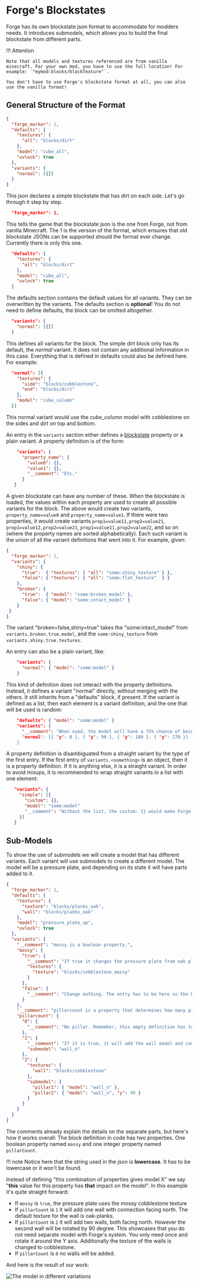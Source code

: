 Forge's Blockstates
===================

Forge has its own blockstate json format to accommodate for modders needs. It introduces submodels, which allows you to build the final blockstate from different parts.

!!! Attention

    Note that all models and textures referenced are from vanilla minecraft. For your own mod, you have to use the full location! For example: `"mymod:blocks/blockTexture"`.

    You don't have to use Forge's blockstate format at all, you can also use the vanilla format!

General Structure of the Format
-------------------------------

```json
{
  "forge_marker": 1,
  "defaults": {
    "textures": {
      "all": "blocks/dirt"
    },
    "model": "cube_all",
    "uvlock": true
  },
  "variants": {
    "normal": [{}]
  }
}
```

This json declares a simple blockstate that has dirt on each side. Let's go through it step by step.

```json
  "forge_marker": 1,
```

This tells the game that the blockstate json is the one from Forge, not from vanilla Minecraft.
The 1 is the version of the format, which ensures that old blockstate JSONs can be supported should the format ever change. Currently there is only this one.

```json
  "defaults": {
    "textures": {
      "all": "blocks/dirt"
    },
    "model": "cube_all",
    "uvlock": true
  }
```

The defaults section contains the default values for all variants. They can be overwritten by the variants. The defaults section is **optional**! You do not need to define defaults, the block can be omitted altogether.

```json
  "variants": {
    "normal": [{}]
  }
```

This defines all variants for the block. The simple dirt block only has its default, the *normal* variant. It does not contain any additional information in this case. Everything that is defined in defaults could also be defined here. For example:

```json
  "normal": [{
    "textures": {
      "side": "blocks/cobblestone",
      "end": "blocks/dirt"
    },
    "model": "cube_column"
  }]
```

This normal variant would use the *cube_column* model with cobblestone on the sides and dirt on top and bottom.

An entry in the `variants` section either defines a [blockstate][] property or a plain variant. A property definition is of the form:

```json
    "variants": {
      "property_name": {
        "value0": {},
        "value1": {},
        "__comment": "Etc."
      }
   }
```

A given blockstate can have any number of these. When the blockstate is loaded, the values within each property are used to create all possible variants for the block. The above would create two variants, `property_name=value0` and `property_name=value1`. If there were two properties, it would create variants `prop1=value11,prop2=value21`, `prop1=value12,prop2=value21`, `prop1=value11,prop2=value22`, and so on (where the property names are sorted alphabetically). Each such variant is the union of all the variant definitions that went into it. For example, given:

```json
{
  "forge_marker": 1,
  "variants": {
    "shiny": {
      "true":  { "textures": { "all": "some:shiny_texture" } },
      "false": { "textures": { "all": "some:flat_texture"  } }
    },
    "broken": {
      "true":  { "model": "some:broken_model" },
      "false": { "model": "some:intact_model" }
    }
 }
}
```

The variant "broken=false,shiny=true" takes the "some:intact_model" from `variants.broken.true.model`, and the `some:shiny_texture` from `variants.shiny.true.textures`.

An entry can also be a plain variant, like:

```json
    "variants": {
      "normal": { "model": "some:model" }
    }
```

This kind of definition does not interact with the property definitions. Instead, it defines a variant "normal" directly, without merging with the others. It still inherits from a "defaults" block, if present. If the variant is defined as a list, then each element is a variant definition, and the one that will be used is random:

```json
    "defaults": { "model": "some:model" }
    "variants": {
      "__comment": "When used, the model will have a 75% chance of being rotated.
      "normal": [{ "y": 0 }, { "y": 90 }, { "y": 180 }, { "y": 270 }]
    }
```

A property definition is disambiguated from a straight variant by the type of the first entry. If the first entry of `variants.<something>` is an object, then it is a property definition. If it is anything else, it is a straight variant. In order to avoid mixups, it is recommended to wrap straight variants in a list with one element:

```json
   "variants": {
     "simple": [{
       "custom": {},
       "model": "some:model"
       "__comment": "Without the list, the custom: {} would make Forge think this was a property definition."
     }]
   }
```

Sub-Models
----------

To show the use of submodels we will create a model that has different variants. Each variant will use submodels to create a different model.
The model will be a pressure plate, and depending on its state it will have parts added to it.

```json
{
  "forge_marker": 1,
  "defaults": {
    "textures": {
      "texture": "blocks/planks_oak",
      "wall": "blocks/planks_oak"
    },
    "model": "pressure_plate_up",
    "uvlock": true
  },
  "variants": {
    "__comment": "mossy is a boolean property.",
    "mossy": {
      "true": {
        "__comment": "If true it changes the pressure plate from oak planks to mossy cobble.",
        "textures": {
          "texture": "blocks/cobblestone_mossy"
        }
      },
      "false": {
        "__comment": "Change nothing. The entry has to be here so the Forge blockstate loader knows to generate this variant."
      }
    },
    "__comment": "pillarcount is a property that determines how many pillar submodels we have. Ranges from 0 to 2.",
    "pillarcount": {
      "0": {
        "__comment": "No pillar. Remember, this empty definition has to be here."
      },
      "1": {
        "__comment": "If it is true, it will add the wall model and combine it with the pressure plate.",
        "submodel": "wall_n"
      },
      "2": {
        "textures": {
          "wall": "blocks/cobblestone"
        },
        "submodel": {
          "pillar1": { "model": "wall_n" },
          "pillar2": { "model": "wall_n", "y": 90 }
        }
      }
    }
  }
}
```

The comments already explain the details on the separate parts, but here's how it works overall: The block definition in code has two properties. One boolean property named `mossy` and one integer property named `pillarCount`.

!!! note
    Notice here that the string used in the json is **lowercase**. It has to be lowercase or it won't be found.

Instead of defining "this combination of properties gives model X" we say "**this** value for this property has **that** impact on the model". In this example it's quite straight forward:

* If `mossy` is `true`, the pressure plate uses the mossy cobblestone texture
* If `pillarCount` is `1` it will add one wall with connection facing north. The default texture for the wall is oak-planks.
* If `pillarCount` is `2` it will add two walls, both facing north. However the second wall will be rotated by 90 degree. This showcases that you do not need separate model with Forge's system. You only need once and rotate it around the Y axis. Additionally the texture of the walls is changed to cobblestone.
* If `pillarCount` is `0` no walls will be added.

And here is the result of our work:

![The model in different variations](example.png)

[blockstate]: ../../blocks/states.md
